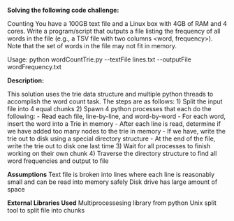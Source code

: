 **Solving the following code challenge:**

Counting
You have a 100GB text file and a Linux box with 4GB of RAM and 4
cores. Write a program/script that outputs a file listing the
frequency of all words in the file (e.g., a TSV file with two
columns <word, frequency>). Note that the set of words in the file
may not fit in memory.

Usage:
python wordCountTrie.py --textFile lines.txt --outputFile
wordFrequency.txt

**Description:** 

This solution uses the trie data structure and multiple python
threads to accomplish the word count task. The steps are as
follows: 1) Split the input file into 4 equal chunks 2) Spawn 4
python processes that each do the following: - Read each file,
line-by-line, and word-by-word - For each word, insert the word
into a Trie in memory - After each line is read, determine if we
have added too many nodes to the trie in memory - If we have, write
the trie out to disk using a special directory structure - At the
end of the file, write the trie out to disk one last time 3) Wait
for all processes to finish working on their own chunk 4) Traverse
the directory structure to find all word frequencies and output to
file

**Assumptions**
Text file is broken into lines where each line is reasonably small
and can be read into memory safely
Disk drive has large amount of space

**External Libraries Used**
Multiprocessesing library from python
Unix split tool to split file into chunks
